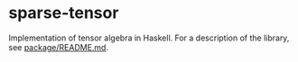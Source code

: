 # sparse-tensor

Implementation of tensor algebra in Haskell. For a description of the library, see [package/README.md](./package/README.md).